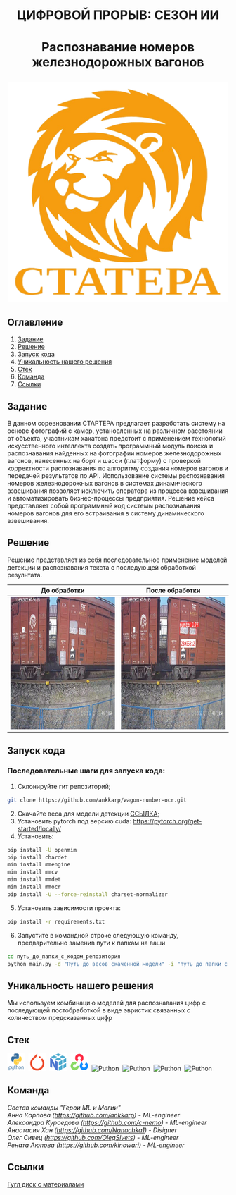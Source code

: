 # <p align="center"> ЦИФРОВОЙ ПРОРЫВ: СЕЗОН ИИ </p>
# <p align="center"> Распознавание номеров железнодорожных вагонов </p>
<p align="center">
<img width="500" height="500" alt="photo" src="https://github.com/ankkarp/wagon-number-ocr/blob/kinowari/-removebg-preview.png">

</p> 


## Оглавление
1. [Задание](#1)
2. [Решение](#2)
3. [Запуск кода](#3)
4. [Уникальность нашего решения](#4)
5. [Стек](#5)
6. [Команда](#6)
7. [Ссылки](#7)

## <a name="1"> Задание </a>

В данном соревновании СТАРТЕРА предлагает разработать систему на основе фотографий с камер, установленных на различном расстоянии от объекта, участникам хакатона предстоит с применением технологий искусственного интеллекта создать программный модуль поиска и распознавания найденных на фотографии номеров железнодорожных вагонов, нанесенных на борт и шасси (платформу) с проверкой корректности распознавания по алгоритму создания номеров вагонов и передачей результатов по API. Использование системы распознавания номеров железнодорожных вагонов в системах динамического взвешивания позволяет исключить оператора из процесса взвешивания и автоматизировать бизнес-процессы предприятия. Решение кейса представляет собой программный код системы распознавания номеров вагонов для его встраивания в систему динамического взвешивания.

## <a name="2">Решение </a>

Решение представляет из себя последовательное применение моделей детекции и распознавания текста с последующей обработкой результата.

| До обработки  | После обработки |
| ------------- | ------------- |
| <img width="600" height="300" alt="image" src="https://github.com/ankkarp/wagon-number-ocr/blob/kinowari/photo_2023-10-15_00-12-44(%D0%B4%D0%BE).jpg">  | <img width="600" height="300" alt="image" src="https://github.com/ankkarp/wagon-number-ocr/blob/kinowari/photo_2023-10-15_00-02-06.jpg">  |


## <a name="3">Запуск кода </a>

### Последовательные шаги для запуска кода:
1. Склонируйте гит репозиторий;
```Bash
git clone https://github.com/ankkarp/wagon-number-ocr.git
```
2. Скачайте веса для модели детекции [ССЫЛКА](https://drive.google.com/drive/folders/1dJfBBPN-eLbLK-rgtZ2S7EVrKKa_5ftp?usp=sharing);
3. Установить pytorch под версию cuda: https://pytorch.org/get-started/locally/
4. Установить:
 ```Bash
pip install -U openmim
pip install chardet
mim install mmengine
mim install mmcv
mim install mmdet
mim install mmocr
pip install -U --force-reinstall charset-normalizer
```
5. Установить зависимости проекта:
 ```Bash
pip install -r requirements.txt
```
6. Запустите в командной строке следующую команду, предварительно заменив пути к папкам на ваши
```Bash
cd путь_до_папки_с_кодом_репозитория
python main.py -d "Путь до весов скаченной модели" -i "путь до папки с фотографиями" -o 'название_файла_с_результатом.csv'
```
## <a name="4">Уникальность нашего решения </a>

Мы используем комбинацию моделей для распознавания цифр с последующей постобработкой в виде эвристик связанных с количеством предсказанных цифр

## <a name="5">Стек </a>
  <img src="https://github.com/devicons/devicon/blob/master/icons/python/python-original-wordmark.svg" title="Python" alt="Puthon" width="40" height="40"/>&nbsp;
  <img src="https://github.com/devicons/devicon/blob/master/icons/pytorch/pytorch-original.svg" title="Pytorch" alt="Puthon" width="40" height="40"/>&nbsp;
  <img src="https://github.com/devicons/devicon/blob/master/icons/numpy/numpy-original.svg" title="Numpy" alt="Puthon" width="40" height="40"/>&nbsp;
  <img src="https://github.com/devicons/devicon/blob/master/icons/opencv/opencv-original.svg" title="OpenCV" alt="Puthon" width="40" height="40"/>&nbsp;
  <img src="https://github.com/gaotongxiao/mmocr/blob/0cd2878b048cacc85306ef02a5cb60a61de7f91b/resources/mmocr-logo.png" title="MMocr" alt="Puthon" width="60" height="40"/>&nbsp;
  <img src="https://modelscope.oss-cn-beijing.aliyuncs.com/modelscope.gif" title="Modelscope" alt="Puthon" width="120" height="40"/>&nbsp;
  <img src="https://github.com/gradio-app/gradio/blob/main/readme_files/gradio.svg" title="Gradio" alt="Puthon" width="100" height="40"/>&nbsp;
  <img src="https://pjreddie.com/media/image/yologo_2.png" title="Yolo" alt="Puthon" width="100" height="40"/>&nbsp;
## <a name="6">Команда </a>


*Состав команды "Герои ML и Магии"*   
*Анна Карпова (https://github.com/ankkarp) - ML-engineer*    
*Александра Куроедова (https://github.com/c-nemo) - ML-engineer*  
*Анастасия Хан (https://github.com/Nanochka1) - Disigner*  
*Олег Сивец (https://github.com/OlegSivets) - ML-engineer*   
*Рената Аюпова (https://github.com/kinowari) - ML-engineer* 

## <a name="7">Ссылки </a>
[Гугл диск с материалами](https://drive.google.com/drive/u/0/folders/13MgumU4OoE917fjG94GmjqmIzjyqc-jl)
